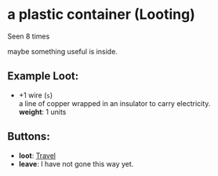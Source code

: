 # a plastic container (Looting)

Seen 8 times

maybe something useful is inside.

## Example Loot:

- +1 wire (<code>s</code>)  
  a line of copper wrapped in an insulator to carry electricity.  
  **weight**: 1 units

## Buttons:

- **loot**: [Travel](Travel-travel.md)
- **leave**: I have not gone this way yet.
